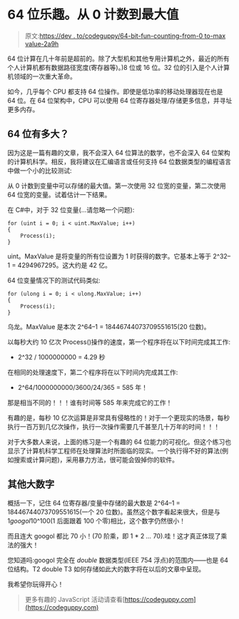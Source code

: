 # 64 位乐趣。从 0 计数到最大值

> 原文:[https://dev . to/codeguppy/64-bit-fun-counting-from-0 to-max value-2a9h](https://dev.to/codeguppy/64-bit-fun-counting-from-0-to-maxvalue-2a9h)

64 位计算在几十年前是超前的。除了大型机和其他专用计算机之外，最近的所有个人计算机都有数据路径宽度(寄存器等)。)8 位或 16 位。32 位的引入是个人计算机领域的一次重大革命。

如今，几乎每个 CPU 都支持 64 位操作。即使是低功率的移动处理器现在也是 64 位。在 64 位架构中，CPU 可以使用 64 位寄存器处理/存储更多信息，并寻址更多内存。

## 64 位有多大？

因为这是一篇有趣的文章，我不会深入 64 位算法的数学，也不会深入 64 位架构的计算机科学。相反，我将建议在汇编语言或任何支持 64 位数据类型的编程语言中做一个小的比较测试:

从 0 计数到变量中可以存储的最大值。第一次使用 32 位宽的变量，第二次使用 64 位宽的变量。试着估计一下结果。

在 C#中，对于 32 位变量(...请忽略一个问题):

```
for (uint i = 0; i < uint.MaxValue; i++)
{
    Process(i);
} 
```

uint。MaxValue 是将变量的所有位设置为 1 时获得的数字。它基本上等于 2^32–1 = 4294967295。这大约是 42 亿。

64 位变量情况下的测试代码类似:

```
for (ulong i = 0; i < ulong.MaxValue; i++)
{
    Process(i);
} 
```

乌龙。MaxValue 是本次 2^64–1 = 18446744073709551615(20 位数)。

以每秒大约 10 亿次 Process()操作的速度，第一个程序将在以下时间完成其工作:

*   2^32 / 1000000000 = 4.29 秒

在相同的处理速度下，第二个程序将在以下时间内完成其工作:

*   2^64/1000000000/3600/24/365 = 585 年！

那是相当不同的！！！谁有时间等 585 年来完成它的工作！

有趣的是，每秒 10 亿次运算是非常具有侵略性的！对于一个更现实的场景，每秒执行一百万到几亿次操作，执行一次操作需要几千甚至几十万年的时间！！！

对于大多数人来说，上面的练习是一个有趣的 64 位能力的可视化。但这个练习也显示了计算机科学工程师在处理算法时所面临的现实。一个执行得不好的算法(例如搜索或计算问题)，采用暴力方法，很可能会毁掉你的软件。

## [](#other-big-numbers)其他大数字

概括一下，记住 64 位寄存器/变量中存储的最大数是 2^64–1 = 18446744073709551615(一个 20 位数)。虽然这个数字看起来很大，但是与 1*googol*10^100(1 后面跟着 100 个零)相比，这个数字仍然很小！

而且连大 googol 都比 70 小！(70 阶乘，即 1 * 2 *...* 70).哇！这才真正体现了乘法的强大！

您知道吗:googol 完全在 *double* 数据类型(IEEE 754 浮点)的范围内——也是 64 位结构。T2 double T3 如何存储如此大的数字将在以后的文章中呈现。

我希望你玩得开心！

> 更多有趣的 JavaScript 活动请查看[https://codeguppy.com](https://codeguppy.com)